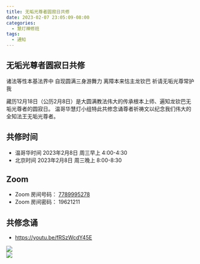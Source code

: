 ```yaml
---
title: 无垢光尊者圆寂日共修
date: 2023-02-07 23:05:09-08:00
categories:
  - 慧灯禅修班
tags:
  - 通知
---
```

## 无垢光尊者圆寂日共修

诸法等性本基法界中 自现圆满三身游舞力 
离障本来怙主龙钦巴 祈请无垢光尊常护我

藏历12月18日（公历2月8日）是大圆满教法伟大的传承根本上师、遍知龙钦巴无垢光尊者的圆寂日。
温哥华慧灯小组特此共修念诵尊者祈祷文以纪念我们伟大的全知法王无垢光尊者。

## 共修时间

- 温哥华时间 2023年2月8日 周三早上 4:00-4:30
- 北京时间 2023年2月8日 周三晚上 8:00-8:30

## Zoom

- Zoom 房间号码： [7789995278](https://us02web.zoom.us/j/7789995278?pwd=VjZmbWJFY2k2K0E5RVB2cTNIQmhqUT09)
- Zoom 房间密码： 19621211

## 共修念诵 

- <https://youtu.be/fRSzWcdY45E>


![](https://s3.ca-central-1.wasabisys.com/hddata/f.huidengchanxiu.net/hdv/f/up/longchengpa_wechat-image_20220219124940.jpg)   
![](https://s3.ca-central-1.wasabisys.com/hddata/f.huidengchanxiu.net/hdv/f/up/全知无垢光尊者祈祷颂.png)